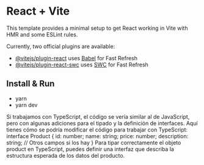 # React + Vite

This template provides a minimal setup to get React working in Vite with HMR and some ESLint rules.

Currently, two official plugins are available:

- [@vitejs/plugin-react](https://github.com/vitejs/vite-plugin-react/blob/main/packages/plugin-react/README.md) uses [Babel](https://babeljs.io/) for Fast Refresh
- [@vitejs/plugin-react-swc](https://github.com/vitejs/vite-plugin-react-swc) uses [SWC](https://swc.rs/) for Fast Refresh

## Install & Run
- yarn 
- yarn dev

Si trabajamos con TypeScript, el código se vería similar al de JavaScript, pero con algunas adiciones para el tipado y la definición de interfaces. Aquí tienes cómo se podría modificar el código para trabajar con TypeScript:
interface Product {
    id: number;
    name: string;
    price: number;
    description: string;
    // Otros campos si los hay
}
Para tipar correctamente el objeto product en TypeScript, puedes definir una interfaz que describa la estructura esperada de los datos del producto.

